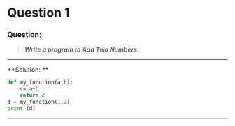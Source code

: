 # Question 1

### **Question:**

> ***Write a program to Add Two Numbers.***

---------------------------------------
**Solution: **

```python
def my_function(a,b):
    c= a+b
    return c
d = my_function(1,2)
print (d)
```
----------------------------------------
